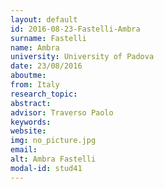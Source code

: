 ```yaml
---
layout: default 
id: 2016-08-23-Fastelli-Ambra
surname: Fastelli
name: Ambra
university: University of Padova
date: 23/08/2016
aboutme: 
from: Italy
research_topic: 
abstract: 
advisor: Traverso Paolo
keywords: 
website: 
img: no_picture.jpg
email: 
alt: Ambra Fastelli
modal-id: stud41
---
```

